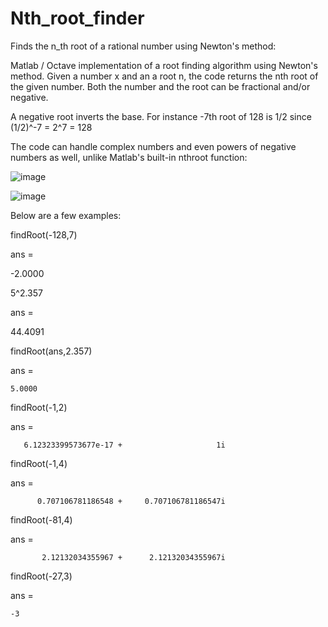 # Nth_root_finder
Finds the n_th root of a rational number using Newton's method:


Matlab / Octave implementation of a root finding algorithm using Newton's method.
Given a number x and an a root n, the code returns the nth root of the given number. Both the number and the root can be fractional and/or negative.

A negative root inverts the base. For instance -7th root of 128 is 1/2 since (1/2)^-7 = 2^7 = 128

The code can handle complex numbers and even powers of negative numbers as well, unlike Matlab's built-in nthroot function:

![image](https://github.com/melihaltun/Nth_root_finder/assets/40482921/a3e5462c-2ad9-4c7c-ae1e-22d18c258d60)

![image](https://github.com/melihaltun/Nth_root_finder/assets/40482921/f18601fb-b62e-46a6-9818-168b66e33dd4)


Below are a few examples:

   findRoot(-128,7)

ans =

   -2.0000


   5^2.357

ans =

   44.4091


   findRoot(ans,2.357)

ans =

    5.0000


findRoot(-1,2)

ans =

       6.12323399573677e-17 +                     1i
       

findRoot(-1,4)

ans =

          0.707106781186548 +     0.707106781186547i
          

findRoot(-81,4)

ans =

           2.12132034355967 +      2.12132034355967i


findRoot(-27,3)

ans =

    -3
